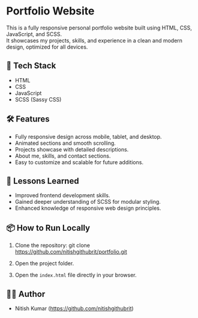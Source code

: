 # Portfolio Website

This is a fully responsive personal portfolio website built using HTML, CSS, JavaScript, and SCSS.  
It showcases my projects, skills, and experience in a clean and modern design, optimized for all devices.

## 🚀 Tech Stack
- HTML
- CSS
- JavaScript
- SCSS (Sassy CSS)

## 🛠️ Features
- Fully responsive design across mobile, tablet, and desktop.
- Animated sections and smooth scrolling.
- Projects showcase with detailed descriptions.
- About me, skills, and contact sections.
- Easy to customize and scalable for future additions.

## 🧠 Lessons Learned
- Improved frontend development skills.
- Gained deeper understanding of SCSS for modular styling.
- Enhanced knowledge of responsive web design principles.

## 📦 How to Run Locally
1. Clone the repository:
git clone https://github.com/nitishgithubrit/portfolio.git

2. Open the project folder.
3. Open the `index.html` file directly in your browser.

## 🙋‍♂️ Author
- Nitish Kumar (https://github.com/nitishgithubrit)

